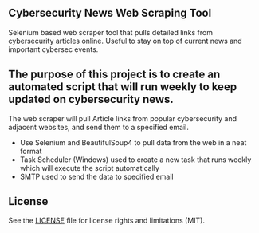 ###

## Cybersecurity News Web Scraping Tool

Selenium based web scraper tool that pulls detailed links from cybersecurity articles online.
Useful to stay on top of current news and important cybersec events.

## The purpose of this project is to create an automated script that will  run weekly to keep updated on cybersecurity news. 

The web scraper will pull Article links from popular cybersecurity and adjacent websites, and send them to a specified email. 

* Use Selenium and BeautifulSoup4 to pull data from the web in a neat format
* Task Scheduler (Windows) used to create a new task that runs weekly which will execute the script automatically
* SMTP used to send the data to specified email 

## License

See the [LICENSE](LICENSE) file for license rights and limitations (MIT).
